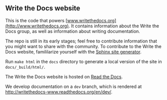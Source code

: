## Write the Docs website

This is the code that powers [www.writethedocs.org](http://www.writethedocs.org). It contains information
about the Write the Docs group, as well as information about writing documentation.

The repo is still in its early stages; feel free to contribute information that you might want to share with the community. To contribute to the Write the Docs website, famililarize yourself with the [Sphinx site generator](http://sphinx.pocoo.org/index.html).

Run `make html` in the `docs` directory to generate a local version of the site in
`docs/_build/html/`.

The Write the Docs website is hosted on [Read the Docs](https://readthedocs.org/projects/writethedocs-www).

We develop documentation on a `dev` branch, which is rendered at http://writethedocs-www.readthedocs.org/en/dev/.

